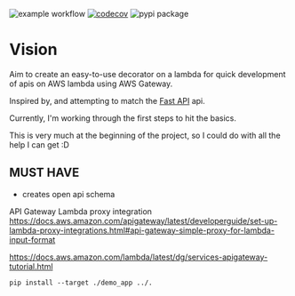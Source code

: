 ![example workflow](https://github.com/harvey251/pydantic-lambda-handler/actions/workflows/main.yml/badge.svg) [![codecov](https://codecov.io/gh/harvey251/pydantic-lambda-handler/branch/main/graph/badge.svg?token=PX0GRFCYQE)](https://codecov.io/gh/harvey251/pydantic-lambda-handler) ![pypi package](https://img.shields.io/pypi/v/pydantic-lambda-handler?color=%2334D058&label=pypi%20package)

# Vision

Aim to create an easy-to-use decorator on a lambda for quick development of apis on AWS lambda using AWS Gateway.

Inspired by, and attempting to match the [Fast API](https://fastapi.tiangolo.com) api.

Currently, I'm working through the first steps to hit the basics.

This is very much at the beginning of the project, so I could do with all the help I can get :D

## MUST HAVE
* creates open api schema

API Gateway Lambda proxy integration
https://docs.aws.amazon.com/apigateway/latest/developerguide/set-up-lambda-proxy-integrations.html#api-gateway-simple-proxy-for-lambda-input-format

https://docs.aws.amazon.com/lambda/latest/dg/services-apigateway-tutorial.html

```commandline
pip install --target ./demo_app ../.
```
